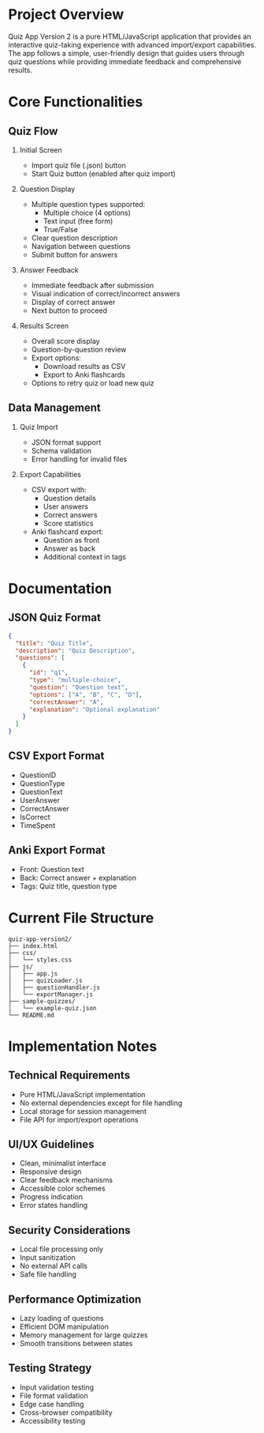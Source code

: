 # Project Overview
Quiz App Version 2 is a pure HTML/JavaScript application that provides an interactive quiz-taking experience with advanced import/export capabilities. The app follows a simple, user-friendly design that guides users through quiz questions while providing immediate feedback and comprehensive results.

# Core Functionalities

## Quiz Flow
1. Initial Screen
   - Import quiz file (.json) button
   - Start Quiz button (enabled after quiz import)

2. Question Display
   - Multiple question types supported:
     - Multiple choice (4 options)
     - Text input (free form)
     - True/False
   - Clear question description
   - Navigation between questions
   - Submit button for answers

3. Answer Feedback
   - Immediate feedback after submission
   - Visual indication of correct/incorrect answers
   - Display of correct answer
   - Next button to proceed

4. Results Screen
   - Overall score display
   - Question-by-question review
   - Export options:
     - Download results as CSV
     - Export to Anki flashcards
   - Options to retry quiz or load new quiz

## Data Management
1. Quiz Import
   - JSON format support
   - Schema validation
   - Error handling for invalid files

2. Export Capabilities
   - CSV export with:
     - Question details
     - User answers
     - Correct answers
     - Score statistics
   - Anki flashcard export:
     - Question as front
     - Answer as back
     - Additional context in tags

# Documentation

## JSON Quiz Format
```json
{
  "title": "Quiz Title",
  "description": "Quiz Description",
  "questions": [
    {
      "id": "q1",
      "type": "multiple-choice",
      "question": "Question text",
      "options": ["A", "B", "C", "D"],
      "correctAnswer": "A",
      "explanation": "Optional explanation"
    }
  ]
}
```

## CSV Export Format
- QuestionID
- QuestionType
- QuestionText
- UserAnswer
- CorrectAnswer
- IsCorrect
- TimeSpent

## Anki Export Format
- Front: Question text
- Back: Correct answer + explanation
- Tags: Quiz title, question type

# Current File Structure
```
quiz-app-version2/
├── index.html
├── css/
│   └── styles.css
├── js/
│   ├── app.js
│   ├── quizLoader.js
│   ├── questionHandler.js
│   └── exportManager.js
├── sample-quizzes/
│   └── example-quiz.json
└── README.md
```

# Implementation Notes

## Technical Requirements
- Pure HTML/JavaScript implementation
- No external dependencies except for file handling
- Local storage for session management
- File API for import/export operations

## UI/UX Guidelines
- Clean, minimalist interface
- Responsive design
- Clear feedback mechanisms
- Accessible color schemes
- Progress indication
- Error states handling

## Security Considerations
- Local file processing only
- Input sanitization
- No external API calls
- Safe file handling

## Performance Optimization
- Lazy loading of questions
- Efficient DOM manipulation
- Memory management for large quizzes
- Smooth transitions between states

## Testing Strategy
- Input validation testing
- File format validation
- Edge case handling
- Cross-browser compatibility
- Accessibility testing 